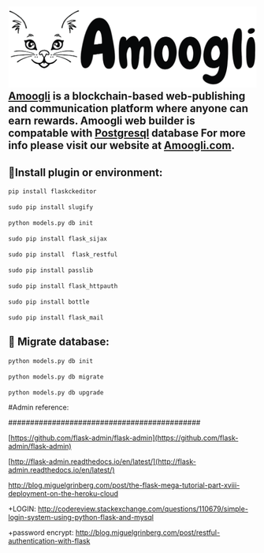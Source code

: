 ![Alt text](/static/admin/img/logo.png)
[Amoogli](http://amoogli.com/) is a blockchain-based web-publishing and communication platform where anyone can earn rewards. Amoogli web builder is compatable with [Postgresql](https://www.postgresql.org/) database
For more info please visit our website at [Amoogli.com](http://amoogli.com/).
---------------------------------------------

## 🙌Install plugin or environment:
 	
	pip install flaskckeditor
	 
	sudo pip install slugify
	 
	python models.py db init
	 
	sudo pip install flask_sijax
	 
	sudo pip install  flask_restful
	 
	sudo pip install passlib
	
	sudo pip install flask_httpauth
	
	sudo pip install bottle
	
	sudo pip install flask_mail
	
## 🙌 Migrate database:
	
	python models.py db init
	
	python models.py db migrate
	
	python models.py db upgrade
	
#Admin reference:

############################################

[https://github.com/flask-admin/flask-admin](https://github.com/flask-admin/flask-admin)

[http://flask-admin.readthedocs.io/en/latest/](http://flask-admin.readthedocs.io/en/latest/)

http://blog.miguelgrinberg.com/post/the-flask-mega-tutorial-part-xviii-deployment-on-the-heroku-cloud

+LOGIN: http://codereview.stackexchange.com/questions/110679/simple-login-system-using-python-flask-and-mysql

+password encrypt: http://blog.miguelgrinberg.com/post/restful-authentication-with-flask
